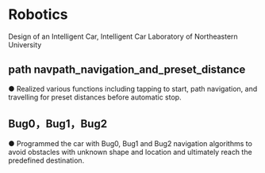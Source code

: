 # Robotics
Design of an Intelligent Car, Intelligent Car Laboratory of Northeastern University
## path navpath_navigation_and_preset_distance
● Realized various functions including tapping to start, path navigation, and travelling for preset distances before automatic stop.
## Bug0，Bug1，Bug2
● Programmed the car with Bug0, Bug1 and Bug2 navigation algorithms to avoid obstacles with unknown shape and location and ultimately reach the predefined destination.
